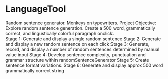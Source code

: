 # LanguageTool
Random sentence generator. Monkeys on typewriters. 
Project Objective: Explore random sentence generation. Create a 500 word, grammatically correct, and lingustically colorful paragraph onclick.  
Stage 1: Generate and display a single random sentence
Stage 2: Generate and display a new random sentence on each click
Stage 3: Generate, record, and display a number of random sentences determined by manual value input
Stage 4: Develop sentence complexity, punctuation and grammar structure within randomSentenceGenerator
Stage 5: Create sentence format variations. 
Stage 6: Generate and display approx 500 word grammatically correct string
